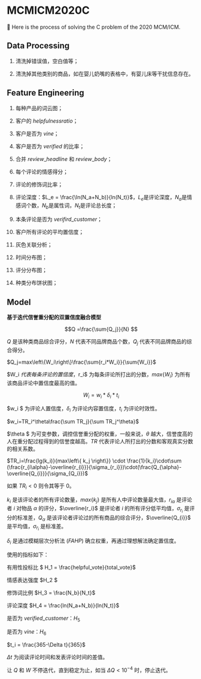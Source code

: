 # MCMICM2020C

:ledger: ​Here is the process of solving the C problem of the 2020 MCM/ICM.

## Data Processing

1. 清洗掉错误值，空白值等；

2. 清洗掉其他类别的商品，如在婴儿奶嘴的表格中，有婴儿床等干扰信息存在。

## Feature Engineering

1. 每种产品的词云图；

2. 客户的 $helpfulness ratio$；

3. 客户是否为 $vine$；

4. 客户是否为 $verified$ 的比率；

5. 合并 $review\_headline$ 和 $review\_body$；

6. 每个评论的情感得分；

8. 评论的修饰词比率；

9. 评论深度：$L_e = \frac{\ln(N_a+N_b)}{ln(N_t)}$，$L_e$是评论深度，$N_a$是情感词个数，$N_b$是属性词，$N_t$是评论总长度；

10. 本条评论是否为 $verifird\_customer$；
11. 客户所有评论的平均置信度；
12. 灰色关联分析；
13. 时间分布图；
14. 评分分布图；
15. 种类分布饼状图；

## Model

**基于迭代信誉重分配的双置信度融合模型**



$$Q =\frac{\sum{Q_j}}{N} $$

$Q$ 是该种类商品综合评分，$N$ 代表不同品牌商品个数，$Q_j$ 代表不同品牌商品的综合得分。



$Q_j=max\left\{W_i\right\}\frac{\sum{r_i*W_i}}{\sum{W_i}}$

$W_i $代表每条评论的置信度，$r_i$ 为每条评论所打出的分数，$max\left\{W_i\right\}$ 为所有该商品评论中置信度最高的值。



$$W_i=w_i*\delta_i*t_i$$

$w_i $ 为评论人置信度，$\delta_i$ 为评论内容置信度，$t_i$ 为评论时效性。



$w_i=TR_i^\theta\frac{\sum TR_j}{\sum TR_j^\theta}$

$\theta $ 为可变参数，调控信誉重分配的权重，一般来说，$\theta$ 越大，信誉度高的人在重分配过程得到的信誉度越高。$TR$ 代表评论人所打出的分数和客观真实分数的相关系数。



$TR_i=\frac{lg(k_i)}{max\left\{ k_j \right\}} \cdot \frac{1}{k_i}\cdot\sum (\frac{r_{i\alpha}-\overline{r_{i}}}{\sigma_{r_i}})\cdot(\frac{Q_{\alpha}-\overline{Q_{i}}}{\sigma_{Q_i}})$

如果 $TR_i<0$ 则令其等于 $0$。

$k_i$ 是该评论者的所有评论数量，$max\left\{ k_j \right\}$ 是所有人中评论数量最大值，$r_{i\alpha}$ 是评论者 $i$ 对物品 $\alpha$ 的评分，$\overline{r_i}$ 是评论者 $i$ 的所有评分低平均值，$\sigma_{r_i}$ 是评分的标准差，$Q_\alpha$ 是该评论者评论过的所有商品的综合评分，$\overline{Q_{i}}$ 是平均值，$\sigma_{r_i}$ 是标准差。



$\delta_i$ 是通过模糊层次分析法 $(FAHP)$ 确立权重，再通过理想解法确定置信度。

使用的指标如下：

有用性投标比 $ H_1 = \frac{helpful\_vote}{total\_vote}$

情感表达强度 $H_2 $

修饰词比例 $H_3 = \frac{N_b}{N_t}$

评论深度 $H_4 = \frac{ln(N_a+N_b)}{ln(N_t)}$

是否为 $verified\_customer$：$H_5$

是否为 $vine$：$H_6$



$t_i = \frac{365-\Delta t}{365}$

$\Delta t$ 为阅读评论时间和发表评论时间的差值。



让 $Q$ 和 $W$ 不停迭代，直到稳定为止，如当 $\Delta Q < 10^{-4}$ 时，停止迭代。